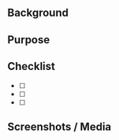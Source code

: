 ## Background

<!-- Describe the current situation or problem this change addresses. -->

## Purpose

<!-- Outline what this pull request aims to achieve. -->

## Checklist

<!-- - [ ] I have verified the change works locally -->
<!-- - [ ] I have added or updated tests when needed -->
<!-- - [ ] I have updated documentation or comments when needed -->

- [ ] 
- [ ] 
- [ ] 

## Screenshots / Media

<!-- Add visual evidence (optional). Replace this section with `N/A` if not applicable. -->
